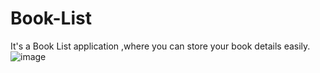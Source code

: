 # Book-List
It's a Book List application ,where you can store your book details easily.  
![image](https://user-images.githubusercontent.com/53392598/69900888-14540580-139f-11ea-8476-178c46f1fcc1.png)

